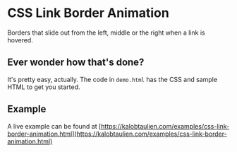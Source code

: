 # CSS Link Border Animation
Borders that slide out from the left, middle or the right when a link is hovered.

## Ever wonder how that's done? 
It's pretty easy, actually. The code in `demo.html` has the CSS and sample HTML to get you started.

## Example
A live example can be found at [https://kalobtaulien.com/examples/css-link-border-animation.html](https://kalobtaulien.com/examples/css-link-border-animation.html)